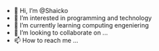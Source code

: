 - 👋 Hi, I’m @Shaicko
- 👀 I’m interested in programming and technology
- 🌱 I’m currently learning computing engeniering
- 💞️ I’m looking to collaborate on ...
- 📫 How to reach me ...

<!---
Shaicko/Shaicko is a ✨ special ✨ repository because its `README.md` (this file) appears on your GitHub profile.
You can click the Preview link to take a look at your changes.
--->

